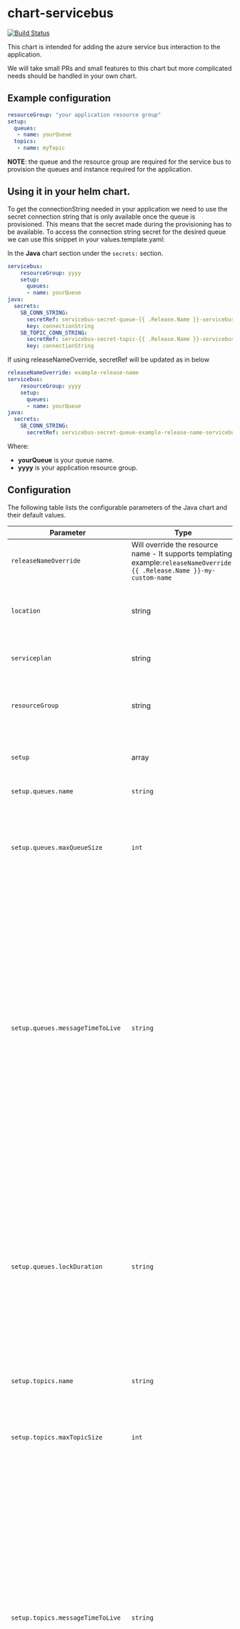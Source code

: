 # chart-servicebus

[![Build Status](https://dev.azure.com/hmcts/CNP/_apis/build/status/Helm%20Charts/chart-servicebus)](https://dev.azure.com/hmcts/CNP/_build/latest?definitionId=62)

This chart is intended for adding the azure service bus interaction to the application.

We will take small PRs and small features to this chart but more complicated needs should be handled in your own chart.

## Example configuration

```yaml
resourceGroup: "your application resource group"
setup:
  queues:
   - name: yourQueue
  topics:
   - name: myTopic
```

**NOTE**: the queue and the resource group are required for the service bus to provision the queues and instance required for the application.

## Using it in your helm chart.
To get the connectionString needed in your application we need to use the secret connection string that is only available once the queue is provisioned.
This means that the secret made during the provisioning has to be available.
To access the connection string secret for the desired queue we can use this snippet in your values.template.yaml:

In the **Java** chart section under the `secrets:` section.
```yaml
servicebus:
    resourceGroup: yyyy
    setup:
      queues:
      - name: yourQueue
java:
  secrets:
    SB_CONN_STRING:
      secretRef: servicebus-secret-queue-{{ .Release.Name }}-servicebus-yourQueue
      key: connectionString
    SB_TOPIC_CONN_STRING:
      secretRef: servicebus-secret-topic-{{ .Release.Name }}-servicebus-yourTopic
      key: connectionString
```
If using releaseNameOverride, secretRef will be updated as in below
```yaml
releaseNameOverride: example-release-name
servicebus:
    resourceGroup: yyyy
    setup:
      queues:
      - name: yourQueue
java:
  secrets:
    SB_CONN_STRING:
      secretRef: servicebus-secret-queue-example-release-name-servicebus-yourQueue
```

Where:
 - **yourQueue** is your queue name.
 - **yyyy** is your application resource group.

## Configuration

The following table lists the configurable parameters of the Java chart and their default values.

| Parameter                         | Type | Description                                                                                                                                                                                                                                                                                                                              | Default                                   |
|-----------------------------------| ---- |------------------------------------------------------------------------------------------------------------------------------------------------------------------------------------------------------------------------------------------------------------------------------------------------------------------------------------------|-------------------------------------------|
| `releaseNameOverride`             | Will override the resource name - It supports templating, example:`releaseNameOverride: {{ .Release.Name }}-my-custom-name`      | `Release.Name-Chart.Name`                                                                                                                                                                                                                                                                                                                |
| `location`                        | string | location of the PaaS instance of the servicebus to use                                                                                                                                                                                                                                                                                   | `uksouth`                                 |
| `serviceplan`                     | string | service plan of the PaaS instance to use                                                                                                                                                                                                                                                                                                 | `basic`                                   |
| `resourceGroup`                   | string | This is the resource group required for the azure deployment                                                                                                                                                                                                                                                                             | **Required**                              |
| `setup`                           | array | see the full description of the setup objects in [setup objects](#setupobjects)                                                                                                                                                                                                                                                          | **Required**                              |
| `setup.queues.name`               | `string` | The name of the queue.                                                                                                                                                                                                                                                                                                                   | **Required**                              |
| `setup.queues.maxQueueSize`       | `int` | The maximum size of the queue in megabytes, which is the size of memory allocated for the queue.                                                                                                                                                                                                                                         | 1024                                      |
| `setup.queues.messageTimeToLive`  | `string` | ISO 8601 default message timespan to live value. This is the duration after which the message expires, starting from when the message is sent to Service Bus. This is the default value used when TimeToLive is not set on a message itself. For example, `PT276H13M14S` sets the message to expire in 11 day 12 hour 13 minute 14 seconds. | "PT336H"                                  |
| `setup.queues.lockDuration`       | `string` | ISO 8601 timespan duration of a peek-lock; that is, the amount of time that the message is locked for other receivers. The lock duration time window can range from 5 seconds to 5 minutes. For example, `PT2M30S` sets the lock duration time to 2 minutes 30 seconds.                                                                  | "PT30S"                                   |
| `setup.topics.name`               | `string` | The name of the topic.                                                                                                                                                                                                                                                                                                                   | **Required**                              |
| `setup.topics.maxTopicSize`       | `int` | The maximum size of the queue in megabytes, which is the size of memory allocated for the topic.                                                                                                                                                                                                                                         | 1024                                      |
| `setup.topics.messageTimeToLive`  | `string` | ISO 8601 default message timespan to live value. This is the duration after which the message expires, starting from when the message is sent to Service Bus. This is the default value used when TimeToLive is not set on a message itself. For example, `PT276H13M14S` sets the message to expire in 11 day 12 hour 13 minute 14 seconds. | "PT336H"                                  |
| `setup.topics.subscriptionNeeded` | `string` | Specifies whether to create a subscription in the topic. Valid values are ["yes", "no"]. If set to "yes", a subscription having random name will be created in the topic; otherwise, it leaves everything unchanged. You may set this field to "yes" for message consumer, and set this field to "no" for message producer.              | "no"                                      |
| `tags.teamName`                   | string | team name used to create related Azure tag. This will usually be set by Jenkins through `global.`                                                                                                                                                                                                                                        | **Required if not set through `global.`** |
| `tags.applicationName`            | string | application name used to create necessary Azure tag. This will usually be set by Jenkins through `global.`                                                                                                                                                                                                                               | **Required if not set through `global.`** |
| `tags.builtFrom`                  | string | built from used to create necessary Azure tag. This will usually be set by Jenkins through `global.`                                                                                                                                                                                                                                     | **Required if not set through `global.`** |
| `tags.businessArea`               | string | business area used to create necessary Azure tag. This will usually be set by Jenkins through `global.`                                                                                                                                                                                                                                  | **Required if not set through `global.`** |
| `tags.environment`                | string | environment used to create necessary Azure tag. This will usually be set by Jenkins through `global.`                                                                                                                                                                                                                                    | **Required if not set through `global.`**                          |

## Setup Objects
We support both `queue` and `topic` setup with optional `subscription` if needed.
 The queue object definition is:
```yaml
setup:
  queues:
  - name: yourQueue
    maxQueueSize:  1024 	
    messageTimeToLive: "PT336H" 
    lockDuration: "PT30S"
  topics:
  - name: yourTopic
    maxQueueSize:  1024 	
    messageTimeToLive: "PT336H" 
    subscriptionNeeded: "yes"

```

## Development and Testing

Default configuration (e.g. default image and ingress host) is setup for sandbox. This is suitable for local development and testing.

- Ensure you have logged in with `az cli` and are using `sandbox` subscription (use `az account show` to display the current one).
- For local development see the `Makefile` for available targets.
- To execute an end-to-end build, deploy and test run `make`.
- to clean up deployed releases, charts, test pods and local charts, run `make clean`

`helm test` will deploy a busybox container alongside the release which performs a simple HTTP request against the service health endpoint. If it doesn't return `HTTP 200` the test will fail. **NOTE:** it does NOT run with `--cleanup` so the test pod will be available for inspection.

## Azure DevOps Builds

Builds are run against the 'nonprod' AKS cluster.

### Pull Request Validation

A build is triggered when pull requests are created. This build will run `helm lint`, deploy the chart using `ci-values.yaml` and run `helm test`.

### Release Build

Triggered when the repository is tagged (e.g. when a release is created). Also performs linting and testing, and will publish the chart to ACR on success.
